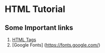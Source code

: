 # HTML Tutorial
## Some Important links
1. [HTML Tags](https://www.w3schools.com/tags/)
2. [Google Fonts] (https://fonts.google.com/)
